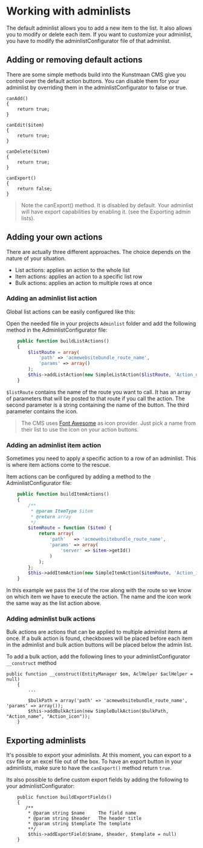 # Working with adminlists

The default adminlist allows you to add a new item to the list. It also allows you to modify or delete each item. If you want to customize your adminlist, you have to modify the adminlistConfigurator file of that adminlist. 

## Adding or removing default actions

There are some simple methods build into the Kunstmaan CMS give you control over the default action buttons. You can disable them for your adminlist by overriding them in the adminlistConfigurator to false or true.

```
canAdd() 
{ 
	return true; 
}

canEdit($item)
{
	return true;
}

canDelete($item)
{
	return true;
}

canExport()
{
	return false;
}
``` 
> Note the canExport() method. It is disabled by default. Your adminlist will have export capabilities by enabling it. (see the Exporting admin lists).

## Adding your own actions

There are actually three different approaches. The choice depends on the nature of your situation.

* List actions: applies an action to the whole list
* Item actions: applies an action to a specific list row
* Bulk actions: applies an action to multiple rows at once

### Adding an adminlist list action
Global list actions can be easily configured like this:

Open the needed file in your projects `Adminlist` folder and add the following method in the AdminlistConfigurator file:

```PHP
    public function buildListActions()
    {
        $listRoute = array(
            'path' => 'acmewebsitebundle_route_name',
            'params' => array()
        );
        $this->addListAction(new SimpleListAction($listRoute, 'Action_name', 'Action_icon'));
    }
``` 

`$listRoute` contains the name of the route you want to call. It has an array of parameters that will be posted to that route if you call the action. The second parameter is a string containing the name of the button. The third parameter contains the icon. 

> The CMS uses [Font Awesome](https://fortawesome.github.io/Font-Awesome/icons/) as icon provider. Just pick a name from their list to use the icon on your action buttons. 

### Adding an adminlist item action
Sometimes you need to apply a specific action to a row of an adminlist. This is where item actions come to the rescue.

Item actions can be configured by adding a method to the AdminlistConfigurator file:

```PHP
    public function buildItemActions()
    {
        /**
         * @param ItemType $item
         * @return array
         */
        $itemRoute = function ($item) {
            return array(
                'path'   => 'acmewebsitebundle_route_name',
                'params' => array(
                    'server' => $item->getId()
                )
            );
        };
        $this->addItemAction(new SimpleItemAction($itemRoute, 'Action_icon', 'Action_name'));
    }
``` 
In this example we pass the `Id` of the row along with the route so we know on which item we have to execute the action.
The name and the icon work the same way as the list action above.

### Adding adminlist bulk actions
Bulk actions are actions that can be applied to multiple adminlist items at once. If a bulk action is found, checkboxes will be placed before each item in the adminlist and bulk action buttons will be placed below the admin list.

To add a bulk action, add the following lines to your adminlistConfigurator `__construct` method

```
public function __construct(EntityManager $em, AclHelper $aclHelper = null)
    {
		...

        $bulkPath = array('path' => 'acmewebsitebundle_route_name', 'params' => array());
        $this->addBulkAction(new SimpleBulkAction($bulkPath, "Action_name", "Action_icon"));
    }
```

## Exporting adminlists
It's possible to export your adminlists. At this moment, you can export to a csv file or an excel file out of the box. To have an export button in your adminlists, make sure to have the `canExport()` method return `true`.

Its also possible to define custom export fields by adding the following to your adminlistConfigurator:

```
    public function buildExportFields()
    {
       /**
     	* @param string $name     The field name
     	* @param string $header   The header title
     	* @param string $template The template
     	**/
		$this->addExportField($name, $header, $template = null)
    }
```

